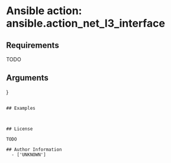 # Ansible action: ansible.action_net_l3_interface





## Requirements

TODO

## Arguments

}
```

## Examples



## License

TODO

## Author Information
  - ['UNKNOWN']
